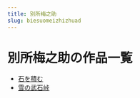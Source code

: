 ```yaml
---
title: 別所梅之助
slug: biesuomeizhizhuad
---
```


# 別所梅之助の作品一覧

- [石を積む](shiwojimuf6)
- [雪の武石峠](xuenowushisang0c)
